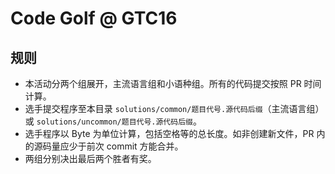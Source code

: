 # Code Golf @ GTC16

## 规则

* 本活动分两个组展开，主流语言组和小语种组。所有的代码提交按照 PR 时间计算。
* 选手提交程序至本目录 `solutions/common/题目代号.源代码后缀`（主流语言组）或 `solutions/uncommon/题目代号.源代码后缀`。
* 选手程序以 Byte 为单位计算，包括空格等的总长度。如非创建新文件，PR 内的源码量应少于前次 commit 方能合并。
* 两组分别决出最后两个胜者有奖。
